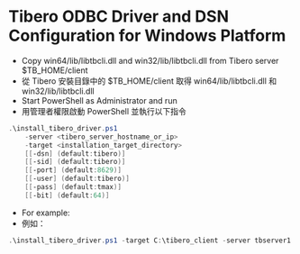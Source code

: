 # Tibero ODBC Driver and DSN Configuration for Windows Platform

* Copy win64/lib/libtbcli.dll and win32/lib/libtbcli.dll from Tibero server $TB_HOME/client
* 從 Tibero 安裝目錄中的 $TB_HOME/client 取得 win64/lib/libtbcli.dll 和 win32/lib/libtbcli.dll
* Start PowerShell as Administrator and run
* 用管理者權限啟動 PowerShell 並執行以下指令
```powershell
.\install_tibero_driver.ps1 
    -server <tibero_server_hostname_or_ip> 
    -target <installation_target_directory> 
    [[-dsn] (default:tibero)] 
    [[-sid] (default:tibero)] 
    [[-port] (default:8629)] 
    [[-user] (default:tibero)] 
    [[-pass] (default:tmax)] 
    [[-bit] (default:64)]
```
* For example:
* 例如：
```powershell
.\install_tibero_driver.ps1 -target C:\tibero_client -server tbserver1
```
